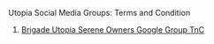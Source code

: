 
Utopia Social Media Groups: Terms and Condition


1. [Brigade Utopia Serene Owners Google Group TnC](./serene-owners-tnc.md)

